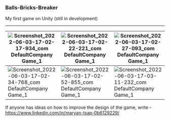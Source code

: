 ### Balls-Bricks-Breaker

My first game on Unity (still in development)

------------

| ![Screenshot_2022-06-03-17-02-17-934_com DefaultCompany Game_1](https://user-images.githubusercontent.com/43219562/171871390-c307782d-8d5d-4098-8f82-0c7a9550087e.jpg)  | ![Screenshot_2022-06-03-17-02-22-221_com DefaultCompany Game_1](https://user-images.githubusercontent.com/43219562/171871396-c332f1a7-c08b-451b-924e-326887c7f1f7.jpg)  | ![Screenshot_2022-06-03-17-02-27-093_com DefaultCompany Game_1](https://user-images.githubusercontent.com/43219562/171871407-fba5937e-62a2-48ca-8fc3-eff72a2ed5ed.jpg)  |
| ------------ | ------------ | ------------ |
| ![Screenshot_2022-06-03-17-02-34-768_com DefaultCompany Game_1](https://user-images.githubusercontent.com/43219562/171871417-2d25dc57-4038-4b29-8a9f-a1cd43f9470e.jpg)  | ![Screenshot_2022-06-03-17-02-52-855_com DefaultCompany Game_1](https://user-images.githubusercontent.com/43219562/171871425-4d1d2cff-f069-42f8-8aa1-d6142afbeb5c.jpg)  | ![Screenshot_2022-06-03-17-03-11-232_com DefaultCompany Game_1](https://user-images.githubusercontent.com/43219562/171871431-43281ca0-54a3-4e63-90c9-99c8118cfabe.jpg)  |


If anyone has ideas on how to improve the design of the game, write - https://www.linkedin.com/in/maryan-tsap-0b6129229/
